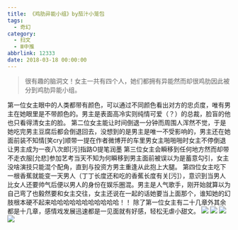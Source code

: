 ```yaml
---
title: 《鸡肋异能小组》by茄汁小笼包
tags:
  - 奇幻
category:
  - 扫文
  - Ⅲ中推
abbrlink: 12333
date: 2018-03-18 00:00:00
---
```

<meta name="referrer" content="no-referrer" />

> 很有趣的脑洞文！女主一共有四个人，她们都拥有异能然而却很鸡肋因此被分到鸡肋异能小组。

<!-- more -->

第一位女主眼中的人类都带有颜色，可以通过不同颜色看出对方的忠贞度，唯有男主在她眼里是不带颜色的。男主是表面高冷实则纯情可爱（？）的总裁，脸盲的他也只看得清女主的脸。
第二位女主能让时间倒退一分钟而周围人浑然不觉，于是她吃完男主豆腐后都会倒退回去，没想到的是男主是唯一不受影响的，男主还在她面前装不知情[笑cry]顺带一提在作者微博开的车里男女主啪啪啪时女主不停倒退让男主成为一夜八次郎[污]指路O提笔润墨
第三位女主会瞬移到任何地方然而却带不走衣服[允悲]参加艺考当天不知为何瞬移到男主面前被误以为是蓄意勾引，女主没啥演技只能混个配角，直到与投资方男主重逢从此抱上大腿。
第四位女主吃下一根香蕉就能变一天男人（丁丁长度还和吃的香蕉长度有关[污]），意识到当男人比女人还要帅气后便以男人的身份在娱乐圈混。男主是人气歌手，刚开始就算以为自己弯了也毅然要和女主交往，女主还说在一起的话她要当上面那个，谁知她的幻肢根本硬不起来哈哈哈哈哈哈哈哈哈哈哈！！
除了第一位女主有二十几章外其余都是十几章，感情戏发展迅速都是一见面就有好感，轻松无虐小甜文。
![](https://wx4.sinaimg.cn/mw690/0069kFhhgy1fpghuzlnb4j30qo1bf137.jpg)
![](https://wx2.sinaimg.cn/mw690/0069kFhhgy1fpghv0vbufj30qo1bfdpe.jpg)
![](https://wx1.sinaimg.cn/mw690/0069kFhhgy1fpghv1objgj30qo1bfaib.jpg)
![](https://wx4.sinaimg.cn/mw690/0069kFhhgy1fpghv2smnoj30qo1bfaje.jpg)